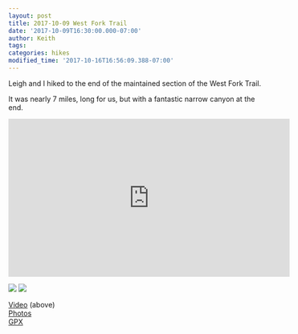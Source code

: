 ```yaml
---
layout: post
title: 2017-10-09 West Fork Trail
date: '2017-10-09T16:30:00.000-07:00'
author: Keith
tags: 
categories: hikes
modified_time: '2017-10-16T16:56:09.388-07:00'
---
```


Leigh and I hiked to the end of the maintained section of the West Fork
Trail.

It was nearly 7 miles, long for us, but with a fantastic narrow
canyon at the end.  
  
<div class="embed-responsive embed-responsive-16by9">
  <iframe width="560" height="315" src="https://www.youtube.com/embed/JmfxzXWkP58" frameborder="0" allow="accelerometer; autoplay; encrypted-media; gyroscope; picture-in-picture" allowfullscreen></iframe>
</div>

[![](https://2.bp.blogspot.com/-ZtsT1upR4ps/WeVGh3evwGI/AAAAAAABS0k/bHuEOjzipU0RzrWQnjKVkmOIeE9Nh3J7wCKgBGAs/s320/Screenshot_2017-10-12-10-43-31.png)](https://2.bp.blogspot.com/-ZtsT1upR4ps/WeVGh3evwGI/AAAAAAABS0k/bHuEOjzipU0RzrWQnjKVkmOIeE9Nh3J7wCKgBGAs/s1600/Screenshot_2017-10-12-10-43-31.png)
[![](https://2.bp.blogspot.com/-hWpqyhNBilk/WeVGo0cN-XI/AAAAAAABS0o/JRorcigZTK0xFZO1vwwpvpMAekoyYAQyQCKgBGAs/s320/Screenshot_2017-10-12-10-43-44.png)](https://2.bp.blogspot.com/-hWpqyhNBilk/WeVGo0cN-XI/AAAAAAABS0o/JRorcigZTK0xFZO1vwwpvpMAekoyYAQyQCKgBGAs/s1600/Screenshot_2017-10-12-10-43-44.png)  
  
[Video](https://youtu.be/JmfxzXWkP58) (above)  
[Photos](https://photos.app.goo.gl/SewXnjIWv2otmrYa2)  
[GPX](https://drive.google.com/file/d/0B05YxhE9Av-PUGhpdjdyRzIyVEU/view?usp=sharing)  
